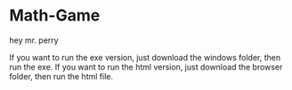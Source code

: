 # Math-Game
hey mr. perry


If you want to run the exe version, just download the windows folder, then run the exe.
If you want to run the html version, just download the browser folder, then run the html file.
